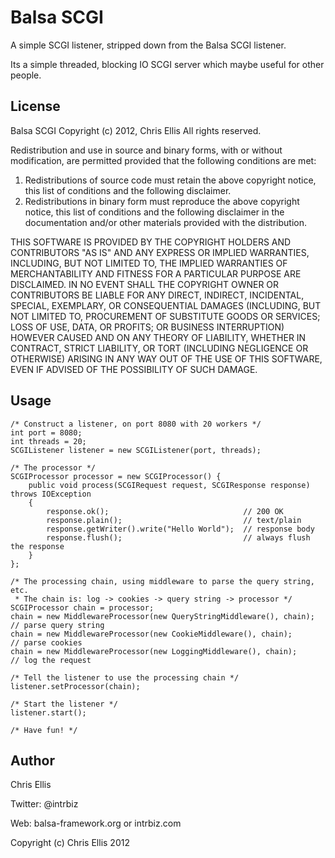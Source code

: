 Balsa SCGI
==========
A simple SCGI listener, stripped down from the Balsa SCGI listener.

Its a simple threaded, blocking IO SCGI server which maybe useful for other people.


License
-------
Balsa SCGI
Copyright (c) 2012, Chris Ellis
All rights reserved.

Redistribution and use in source and binary forms, with or without
modification, are permitted provided that the following conditions are met: 

1. Redistributions of source code must retain the above copyright notice, this
   list of conditions and the following disclaimer. 
2. Redistributions in binary form must reproduce the above copyright notice,
   this list of conditions and the following disclaimer in the documentation
   and/or other materials provided with the distribution. 

THIS SOFTWARE IS PROVIDED BY THE COPYRIGHT HOLDERS AND CONTRIBUTORS "AS IS" AND
ANY EXPRESS OR IMPLIED WARRANTIES, INCLUDING, BUT NOT LIMITED TO, THE IMPLIED
WARRANTIES OF MERCHANTABILITY AND FITNESS FOR A PARTICULAR PURPOSE ARE
DISCLAIMED. IN NO EVENT SHALL THE COPYRIGHT OWNER OR CONTRIBUTORS BE LIABLE FOR
ANY DIRECT, INDIRECT, INCIDENTAL, SPECIAL, EXEMPLARY, OR CONSEQUENTIAL DAMAGES
(INCLUDING, BUT NOT LIMITED TO, PROCUREMENT OF SUBSTITUTE GOODS OR SERVICES;
LOSS OF USE, DATA, OR PROFITS; OR BUSINESS INTERRUPTION) HOWEVER CAUSED AND
ON ANY THEORY OF LIABILITY, WHETHER IN CONTRACT, STRICT LIABILITY, OR TORT
(INCLUDING NEGLIGENCE OR OTHERWISE) ARISING IN ANY WAY OUT OF THE USE OF THIS
SOFTWARE, EVEN IF ADVISED OF THE POSSIBILITY OF SUCH DAMAGE.


Usage
-----
<pre><code class="java">/* Construct a listener, on port 8080 with 20 workers */
int port = 8080;
int threads = 20;
SCGIListener listener = new SCGIListener(port, threads);

/* The processor */
SCGIProcessor processor = new SCGIProcessor() {
    public void process(SCGIRequest request, SCGIResponse response) throws IOException
    {
        response.ok();                              // 200 OK
        response.plain();                           // text/plain
        response.getWriter().write("Hello World");  // response body
        response.flush();                           // always flush the response
    }
};

/* The processing chain, using middleware to parse the query string, etc.
 * The chain is: log -> cookies -> query string -> processor */
SCGIProcessor chain = processor;
chain = new MiddlewareProcessor(new QueryStringMiddleware(), chain);  // parse query string
chain = new MiddlewareProcessor(new CookieMiddleware(), chain);       // parse cookies
chain = new MiddlewareProcessor(new LoggingMiddleware(), chain);      // log the request

/* Tell the listener to use the processing chain */
listener.setProcessor(chain);

/* Start the listener */
listener.start();

/* Have fun! */</code></pre>


Author
------
Chris Ellis

Twitter: @intrbiz

Web: balsa-framework.org or intrbiz.com

Copyright (c) Chris Ellis 2012